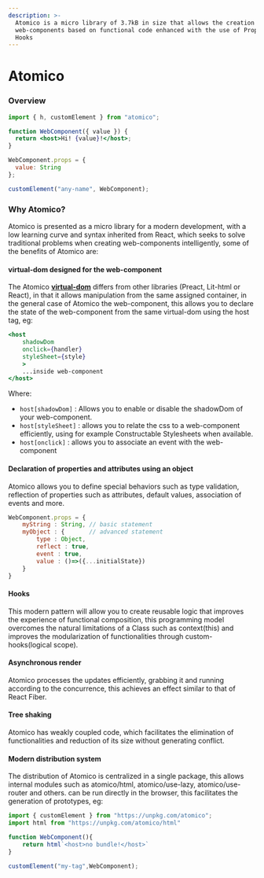 ```yaml
---
description: >-
  Atomico is a micro library of 3.7kB in size that allows the creation of
  web-components based on functional code enhanced with the use of Props and
  Hooks
---
```


# Atomico

### Overview

```jsx
import { h, customElement } from "atomico";

function WebComponent({ value }) {
  return <host>Hi! {value}!</host>;
}

WebComponent.props = {
  value: String
};

customElement("any-name", WebComponent);

```

### Why Atomico?

Atomico is presented as a micro library for a modern development, with a low learning curve and syntax inherited from React, which seeks to solve traditional problems when creating web-components intelligently, some of the benefits of Atomico are:

#### virtual-dom designed for the web-component

The Atomico [**virtual-dom**](guides/virtual-dom.md) differs from other libraries \(Preact, Lit-html or React\), in that it allows manipulation from the same assigned container, in the general case of Atomico the web-component, this allows you to declare the state of the web-component from the same virtual-dom using the host tag, eg:

```jsx
<host
    shadowDom 
    onclick={handler}
    styleSheet={style}
    >
    ...inside web-component
</host>
```

Where:

* `host[shadowDom]` : Allows you to enable or disable the shadowDom of your web-component.
* `host[styleSheet]` : allows you to relate the css to a web-component efficiently, using for example Constructable Stylesheets when available.
* `host[onclick]` : allows you to associate an event with the web-component

#### Declaration of properties and attributes using an object

Atomico allows you to define special behaviors such as type validation, reflection of properties such as attributes, default values, association of events and more.

```javascript
WebComponent.props = {
    myString : String, // basic statement
    myObject : {       // advanced statement
        type : Object,
        reflect : true,
        event : true,
        value : ()=>({...initialState})
    }
}
```

#### Hooks

This modern pattern will allow you to create reusable logic that improves the experience of functional composition, this programming model overcomes the natural limitations of a Class such as context\(this\) and improves the modularization of functionalities through custom-hooks\(logical scope\).

#### Asynchronous render

Atomico processes the updates efficiently, grabbing it and running according to the concurrence, this achieves an effect similar to that of React Fiber.

#### Tree shaking

Atomico has weakly coupled code, which facilitates the elimination of functionalities and reduction of its size without generating conflict.

#### Modern distribution system

The distribution of Atomico is centralized in a single package, this allows internal modules such as atomico/html, atomico/use-lazy, atomico/use-router and others. can be run directly in the browser, this facilitates the generation of prototypes, eg:

```javascript
import { customElement } from "https://unpkg.com/atomico";
import html from "https://unpkg.com/atomico/html"

function WebComponent(){
    return html`<host>no bundle!</host>`
}

customElement("my-tag",WebComponent);
```

